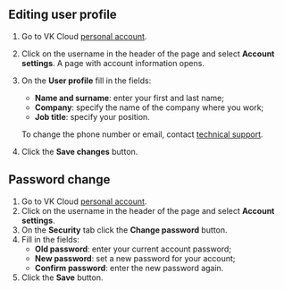## Editing user profile

1. Go to VK Cloud [personal account](https://msk.cloud.vk.com/app/en).
1. Click on the username in the header of the page and select **Account settings**. A page with account information opens.
1. On the **User profile** fill in the fields:
    - **Name and surname**: enter your first and last name;
    - **Company**: specify the name of the company where you work;
    - **Job title**: specify your position.

    <info>

    To change the phone number or email, contact [technical support](/en/contacts).

    </info>

1. Click the **Save changes** button.

## Password change

1. Go to VK Cloud [personal account](https://msk.cloud.vk.com/app/en).
1. Click on the username in the header of the page and select **Account settings**.
1. On the **Security** tab click the **Change password** button.
1. Fill in the fields:
   - **Old password**: enter your current account password;
   - **New password**: set a new password for your account;
   - **Confirm password**: enter the new password again.
1. Click the **Save** button.
